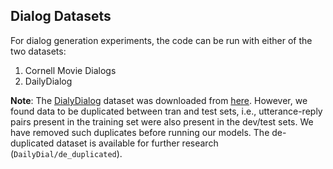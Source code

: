## Dialog Datasets
For dialog generation experiments, the code can be run with either of the two datasets:
1. Cornell Movie Dialogs
2. DailyDialog

**Note**: The [DialyDialog](https://arxiv.org/pdf/1710.03957.pdf) dataset was downloaded from [here](http://yanran.li/dailydialog.html). However, we found data to be duplicated between tran and test sets, i.e., utterance-reply pairs present in the training set were also present in the dev/test sets. We have removed such duplicates before running our models. The de-duplicated dataset is available for further research (`DailyDial/de_duplicated`).